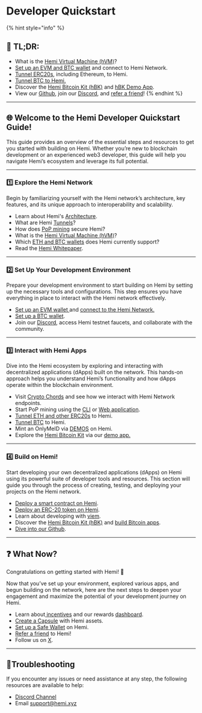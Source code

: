 # Developer Quickstart

{% hint style="info" %}
## 📜 **TL;DR:**

* What is the [Hemi Virtual Machine (hVM)](../../building-bitcoin-apps/hemi-virtual-machine-hvm/)?
* [Set up an EVM and BTC wallet](../../foundational-topics/wallet-support.md) and connect to Hemi Network.
* [Tunnel ERC20s](../../how-to-tutorials/using-hemi/tunnel-from-ethereum/), including Ethereum, to Hemi.
* [Tunnel BTC to Hemi.](../../how-to-tutorials/using-hemi/tunnel-from-bitcoin/)
* Discover the [Hemi Bitcoin Kit (hBK)](../../building-bitcoin-apps/hemi-bitcoin-kit-hbk/) and [hBK Demo App](../../how-to-tutorials/developing-on-hemi/hvm-and-hbk/using-the-hbk-demo-app.md).
* View our [Github](https://github.com/hemilabs), join our [Discord](https://discord.gg/hemixyz), and [refer a friend](https://points.absinthe.network/hemi/start)!
{% endhint %}

***

## 🌐 **Welcome to the Hemi Developer Quickstart Guide!**&#x20;

This guide provides an overview of the essential steps and resources to get you started with building on Hemi. Whether you’re new to blockchain development or an experienced web3 developer, this guide will help you navigate Hemi’s ecosystem and leverage its full potential.

***

### 1️⃣ Explore the Hemi Network

Begin by familiarizing yourself with the Hemi network’s architecture, key features, and its unique approach to interoperability and scalability.&#x20;

* Learn about Hemi's [Architecture](../../foundational-topics/the-architecture/).
* What are Hemi [Tunnels](../../foundational-topics/the-architecture/tunneling/)?
* How does [PoP mining](../../foundational-topics/the-architecture/proof-of-proof/pop-mining.md) secure Hemi?
* What is the [Hemi Virtual Machine (hVM)](../../building-bitcoin-apps/hemi-virtual-machine-hvm/)?
* Which [ETH and BTC wallets](../../foundational-topics/wallet-support.md) does Hemi currently support?
* Read the [Hemi Whitepaper](https://hemi.xyz/whitepaper).

***

### 2️⃣ Set Up Your Development Environment

Prepare your development environment to start building on Hemi by setting up the necessary tools and configurations. This step ensures you have everything in place to interact with the Hemi network effectively.

* [Set up an EVM wallet ](../../how-to-tutorials/tutorials/metamask-wallet-setup.md)and [connect to the Hemi Network.](../network-details.md)
* [Set up a BTC wallet](../../how-to-tutorials/using-hemi/wallet-setup/btc-wallet-setup/).
* Join our [Discord](https://discord.gg/hemixyz), access Hemi testnet faucets, and collaborate with the community.

***

### 3️⃣ Interact with Hemi Apps

Dive into the Hemi ecosystem by exploring and interacting with decentralized applications (dApps) built on the network. This hands-on approach helps you understand Hemi’s functionality and how dApps operate within the blockchain environment.

* Visit [Crypto Chords](https://cryptochords.hemi.xyz) and see how we interact with Hemi Network endpoints.
* Start PoP mining using the [CLI](../../how-to-tutorials/using-hemi/pop-mining/setup-part-1.md) or [Web application](../../how-to-tutorials/using-hemi/pop-mining/web-based-pop-miner.md).
* [Tunnel ETH and other ERC20s](../../how-to-tutorials/using-hemi/tunnel-from-ethereum/) to Hemi.
* [Tunnel BTC](../../how-to-tutorials/using-hemi/tunnel-from-bitcoin/) to Hemi.
* Mint an OnlyMeID via [DEMOS](https://app.demos.global) on Hemi.
* Explore the [Hemi Bitcoin Kit](../../how-to-tutorials/developing-on-hemi/hvm-and-hbk/using-the-hbk-demo-app.md) via our [demo app.](https://bitcoin-kit.hemi.xyz)

***

### 4️⃣ Build on Hemi!

Start developing your own decentralized applications (dApps) on Hemi using its powerful suite of developer tools and resources. This section will guide you through the process of creating, testing, and deploying your projects on the Hemi network.

* [Deploy a smart contract on Hemi](../../how-to-tutorials/developing-on-hemi/general/using-remix-ide.md).
* [Deploy an ERC-20 token on Hemi](../../how-to-tutorials/tutorials/erc-20.md).
* Learn about developing with [viem](../../tooling/viem.md).
* Discover the [Hemi Bitcoin Kit (hBK)](../../building-bitcoin-apps/hemi-bitcoin-kit-hbk/) and [build Bitcoin apps](broken-reference).
* [Dive into our Github](https://github.com/hemilabs).

***

## ❓ What Now?

Congratulations on getting started with Hemi! 🎉&#x20;

Now that you’ve set up your environment, explored various apps, and begun building on the network, here are the next steps to deepen your engagement and maximize the potential of your development journey on Hemi.

* Learn about[ incentives](../../incentives/incentives.md) and our rewards [dashboard](https://points.absinthe.network/hemi/start).
* [Create a Capsule](../../how-to-tutorials/using-hemi/developer-tooling/create-a-capsule.md) with Hemi assets.
* [Set up a Safe Wallet](../../how-to-tutorials/tutorials/set-up-a-safe-wallet.md) on Hemi.
* [Refer a friend](https://points.absinthe.network/hemi/start) to Hemi!
* Follow us on [X](https://x.com/hemi_xyz).

***

## 📐Troubleshooting

If you encounter any issues or need assistance at any step, the following resources are available to help:

* [Discord Channel](https://discord.com/channels/1202677849887080508/1217860733820469298)
* Email [support@hemi.xyz](mailto:support@hemi.xyz)
